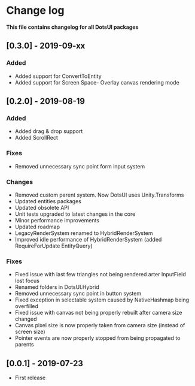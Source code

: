 # Change log

**This file contains changelog for all DotsUI packages**

## [0.3.0] - 2019-09-xx

### Added

* Added support for ConvertToEntity
* Added support for Screen Space- Overlay canvas rendering mode


## [0.2.0] - 2019-08-19

### Added

* Added drag & drop support
* Added ScrollRect

### Fixes

* Removed unnecessary sync point form input system

### Changes

* Removed custom parent system. Now DotsUI uses Unity.Transforms
* Updated entities packages
* Updated obsolete API
* Unit tests upgraded to latest changes in the core
* Minor performance improvements
* Updated roadmap
* LegacyRenderSystem renamed to HybridRenderSystem
* Improved idle performance of HybridRenderSystem (added RequireForUpdate EntityQuery)

### Fixes

* Fixed issue with last few triangles not being rendered arter InputField lost focus
* Renamed folders in DotsUI.Hybrid
* Removed unnecessary sync point in button system
* Fixed exception in selectable system caused by NativeHashmap being overfilled
* Fixed issue with canvas not being properly rebuilt after camera size changed
* Canvas pixel size is now properly taken from camera size (instead of screen size)
* Pointer events are now properly stopped from being propagated to parents


## [0.0.1] - 2019-07-23

 * First release